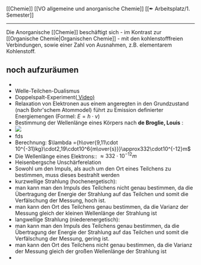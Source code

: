 [[Chemie]] [[VO allgemeine und anorganische Chemie]] [[✒ Arbeitsplatz/1. Semester]]

---

Die Anorganische [[Chemie]] beschäftigt sich - im Kontrast zur [[Organische Chemie|Organischen Chemie]] - mit den kohlenstofffreien Verbindungen, sowie einer Zahl von Ausnahmen, z.B. elementarem Kohlenstoff.

## noch aufzuräumen
- 
- Welle-Teilchen-Dualismus
- Doppelspalt-Experiment([ Video)](https://youtu.be/ip8cmyitHss)
- Relaxation von Elektronen aus einem angeregten in den Grundzustand (nach Bohr'schem Atommodel) führt zu Emission definierter Energiemengen (Formel: $E=h\cdot\nu$)
- Bestimmung der Wellenlänge eines Körpers nach  __de Broglie, Louis__ :
- ![](https://remnote-user-data.s3.amazonaws.com/LPpV4VkWiYjZ1cN2GD5hk-zavdtNRUY2iYZkQ4SUhYzD0M26Jgv_eIyeZRwCnb6VODWFsb4ZwjkejSd8A3tJXiat_ssrMzEAEPbJO_eaXlLbo9cMKF873hDPKzncfbXz)
- fds
- Berechnung: $\lambda ={h\over{9,11\cdot 10^{-31}kg}\cdot2,19\cdot10^6{m\over{s}}}\approx332\cdot10^{-12}m$
- Die Wellenlänge eines Elektrons:: $\approx332\cdot10^{-12}m$
- Heisenbergsche Unschärferelation
- Sowohl um den Impuls, als auch um den Ort eines Teilchens zu bestimmen, muss dieses bestrahlt werden
- kurzwellige Strahlung (hochenergetisch):
- man kann man den Impuls des Teilchens nicht genau bestimmen, da die Übertragung der Energie der Strahlung auf das Teilchen und somit die Verfälschung der Messung, hoch ist.
- man kann den Ort des Teilchens genau bestimmen, da die Varianz der Messung gleich der kleinen Wellenlänge der Strahlung ist
- langwellige Strahlung (niederenergetisch):
- man kann man den Impuls des Teilchens genau bestimmen, da die Übertragung der Energie der Strahlung auf das Teilchen und somit die Verfälschung der Messung, gering ist.
- man kann den Ort des Teilchens nicht genau bestimmen, da die Varianz der Messung gleich der großen Wellenlänge der Strahlung ist
- 
